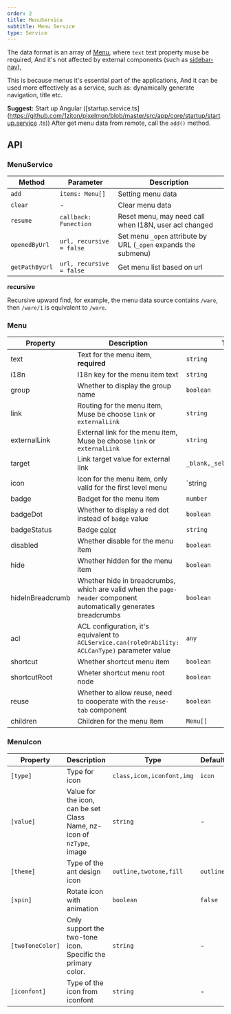 ```yaml
---
order: 2
title: MenuService
subtitle: Menu Service
type: Service
---
```


The data format is an array of [Menu](https://github.com/1ziton/pixelmon/blob/master/packages/theme/src/services/menu/interface.ts), where `text` text property muse be required, And it's not affected by external components (such as [sidebar-nav](/components/sidebar-nav)),

This is because menus it's essential part of the applications, And it can be used more effectively as a service, such as: dynamically generate navigation, title etc.

**Suggest:** Start up Angular ([startup.service.ts](https://github.com/1ziton/pixelmon/blob/master/src/app/core/startup/startup.service .ts)) After get menu data from remote, call the `add()` method.

## API

### MenuService

| Method | Parameter | Description |
| ----- | --- | ---- |
| `add` | `items: Menu[]` | Setting menu data |
| `clear` | - | Clear menu data |
| `resume` | `callback: Funection` | Reset menu, may need call when I18N, user acl changed |
| `openedByUrl` | `url, recursive = false` | Set menu `_open` attribute by URL (`_open` expands the submenu) |
| `getPathByUrl` | `url, recursive = false` | Get menu list based on url |

**recursive**

Recursive upward find, for example, the menu data source contains `/ware`, then `/ware/1` is equivalent to `/ware`.

### Menu

Property | Description  | Type  | Default
----|------|-----|------
text | Text for the menu item, **required** | `string` | -
i18n | I18n key for the menu item text | `string` | -
group | Whether to display the group name | `boolean` | `true`
link | Routing for the menu item, Muse be choose `link` or `externalLink` | `string` | -
externalLink | External link for the menu item, Muse be choose `link` or `externalLink` | `string` | -
target | Link target value for external link | `_blank,_self,_parent,_top` | -
icon | Icon for the menu item, only valid for the first level menu | `string | MenuIcon` | -
badge | Badget for the menu item | `number` | -
badgeDot | Whether to display a red dot instead of `badge` value | `boolean` | -
badgeStatus | Badge [color](https://ng.ant.design/components/badge/en#nz-badge) | `string` | -
disabled | Whether disable for the menu item | `boolean` | `false`
hide | Whether hidden for the menu item | `boolean` | `false`
hideInBreadcrumb | Whether hide in breadcrumbs, which are valid when the `page-header` component automatically generates breadcrumbs | `boolean` | -
acl | ACL configuration, it's equivalent to `ACLService.can(roleOrAbility: ACLCanType)` parameter value | `any` | -
shortcut | Whether shortcut menu item | `boolean` | -
shortcutRoot | Wheter shortcut menu root node | `boolean` | -
reuse | Whether to allow reuse, need to cooperate with the `reuse-tab` component | `boolean` | -
children | Children for the menu item | `Menu[]` | -

### MenuIcon

Property | Description  | Type  | Default
----|------|-----|------
`[type]` | Type for icon | `class,icon,iconfont,img` | `icon`
`[value]` | Value for the icon, can be set Class Name, nz-icon of `nzType`, image | `string` | -
`[theme]` | Type of the ant design icon | `outline,twotone,fill` | `outline`
`[spin]` | Rotate icon with animation | `boolean` | `false`
`[twoToneColor]` | Only support the two-tone icon. Specific the primary color. | `string` | -
`[iconfont]` | Type of the icon from iconfont | `string` | -
